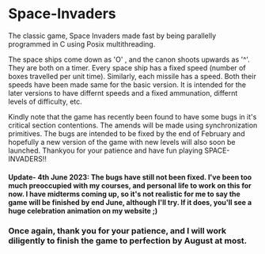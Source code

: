 # Space-Invaders
The classic game, Space Invaders made fast by being parallelly programmed in C using Posix multithreading. 

The space ships come down as 'O' , and the canon shoots upwards as '^'. They are both on a timer. Every space ship has a fixed speed (number of boxes travelled per unit time). Similarly, each missile has a speed. Both their speeds have been made same for the basic version. It is intended for the later versions to have differnt speeds and a fixed ammunation, differnt levels of difficulty, etc. 

Kindly note that the game has recently been found to have some bugs in it's critical section contentions. The amends will be made using synchronization primitives. The bugs are intended to be fixed by the end of February and hopefully a new version of the game with new levels will also soon be launched. Thankyou for your patience and have fun playing SPACE-INVADERS!!

#### Update- 4th June 2023: The bugs have still not been fixed. I've been too much preoccupied with my courses, and personal life to work on this for now. I have midterms coming up, so it's not realistic for me to say the game will be finished by end June, although I'll try. If it does, you'll see a huge celebration animation on my website ;)

### Once again, thank you for your patience, and I will work diligently to finish the game to perfection by August at most. 
